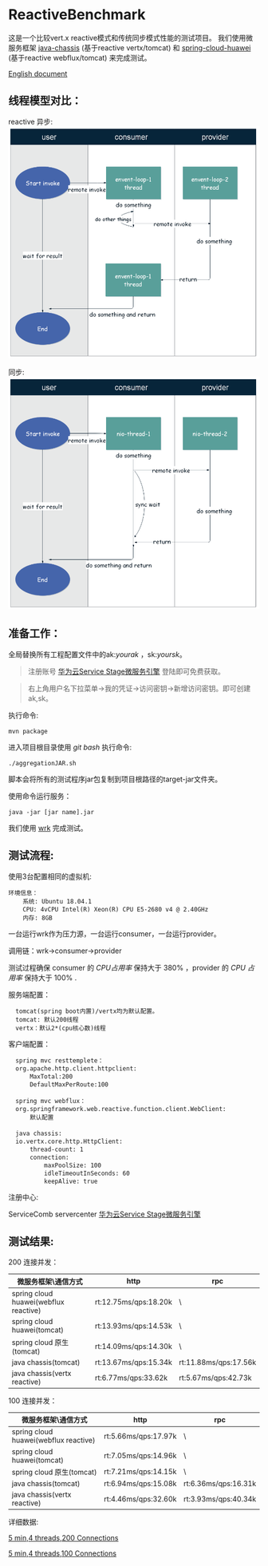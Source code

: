 # ReactiveBenchmark
这是一个比较vert.x reactive模式和传统同步模式性能的测试项目。
我们使用微服务框架 [java-chassis](https://github.com/apache/servicecomb-java-chassis) (基于reactive vertx/tomcat)
和 [spring-cloud-huawei](https://github.com/huaweicloud/spring-cloud-huawei) (基于reactive webflux/tomcat) 来完成测试。

[English document](https://github.com/GuoYL123/ReactiveTest/blob/master/README_en.md)

线程模型对比：
-------
reactive 异步:
![vertx](./img/vertx.png)

同步:
![sync](./img/sync.png)

准备工作：
-------
全局替换所有工程配置文件中的ak:*yourak* ，sk:*yoursk*。
>注册账号 [华为云Service Stage微服务引擎](https://console.huaweicloud.com/servicestage/?package=basic&new=true&region=cn-north-4#/appdev/engine/list)  登陆即可免费获取。

>右上角用户名下拉菜单->我的凭证->访问密钥->新增访问密钥。即可创建ak,sk。

执行命令:

	mvn package 

进入项目根目录使用 *git bash* 执行命令:

    ./aggregationJAR.sh

脚本会将所有的测试程序jar包复制到项目根路径的target-jar文件夹。

使用命令运行服务：

    java -jar [jar name].jar 
    
我们使用 [wrk](https://github.com/wg/wrk) 完成测试。

测试流程:
------
  使用3台配置相同的虚拟机:
  
    环境信息：
    	系统: Ubuntu 18.04.1
    	CPU: 4vCPU Intel(R) Xeon(R) CPU E5-2680 v4 @ 2.40GHz
    	内存: 8GB
  
  一台运行wrk作为压力源，一台运行consumer，一台运行provider。
  
  调用链：wrk->consumer->provider
  
  测试过程确保 consumer 的 *CPU占用率* 保持大于 380% ，provider 的 *CPU 占用率* 保持大于 100% .
  
  服务端配置：
  
      tomcat(spring boot内置)/vertx均为默认配置。
      tomcat: 默认200线程
      vertx：默认2*(cpu核心数)线程
  
  客户端配置：

      spring mvc resttemplete：
      org.apache.http.client.httpclient:
          MaxTotal:200
          DefaultMaxPerRoute:100
          
      spring mvc webflux：   
      org.springframework.web.reactive.function.client.WebClient:
          默认配置
          
      java chassis:   
      io.vertx.core.http.HttpClient:
          thread-count: 1
          connection:
              maxPoolSize: 100
              idleTimeoutInSeconds: 60 
              keepAlive: true
          
  注册中心:   
  
  ServiceComb servercenter [华为云Service Stage微服务引擎](https://console.huaweicloud.com/servicestage/?package=basic&new=true&region=cn-north-4#/appdev/engine/list)  
  
  
测试结果:
-----
200 连接并发：

| 微服务框架\通信方式                    | http                  | rpc                  |
| ------------------------------------- | --------------------- | -------------------- |
| spring cloud huawei(webflux reactive) | rt:12.75ms/qps:18.20k | \                    |
| spring cloud huawei(tomcat)           | rt:13.93ms/qps:14.53k | \                    |
| spring cloud 原生(tomcat)             | rt:14.09ms/qps:14.30k | \                    |
| java chassis(tomcat)                  | rt:13.67ms/qps:15.34k | rt:11.88ms/qps:17.56k |
| java chassis(vertx reactive)          | rt:6.77ms/qps:33.62k  | rt:5.67ms/qps:42.73k  |

100 连接并发：

| 微服务框架\通信方式                    | http                 | rpc                 |
| ------------------------------------- | -------------------- | ------------------- |
| spring cloud huawei(webflux reactive) | rt:5.66ms/qps:17.97k | \                   |
| spring cloud huawei(tomcat)           | rt:7.05ms/qps:14.96k | \                   |
| spring cloud 原生(tomcat)             | rt:7.21ms/qps:14.15k | \                   |
| java chassis(tomcat)                  | rt:6.94ms/qps:15.08k | rt:6.36ms/qps:16.31k |
| java chassis(vertx reactive)          | rt:4.46ms/qps:32.60k | rt:3.93ms/qps:40.34k |

详细数据:

[5 min,4 threads,200 Connections](./test200.md)

[5 min,4 threads,100 Connections](./test100.md)


